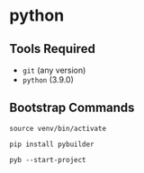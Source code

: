 # python

## Tools Required

* `git` (any version)
* `python` (3.9.0)

## Bootstrap Commands

	source venv/bin/activate

	pip install pybuilder

    pyb --start-project

